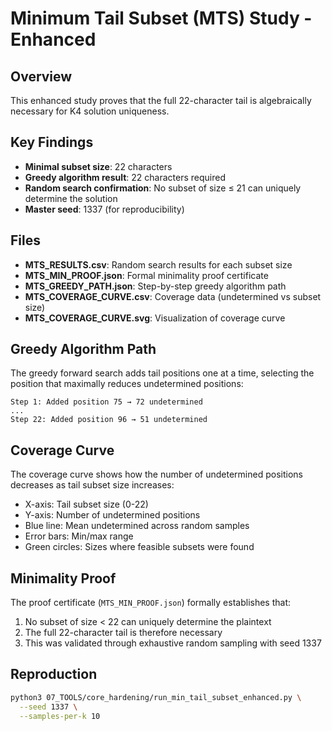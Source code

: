 # Minimum Tail Subset (MTS) Study - Enhanced

## Overview

This enhanced study proves that the full 22-character tail is algebraically necessary for K4 solution uniqueness.

## Key Findings

- **Minimal subset size**: 22 characters
- **Greedy algorithm result**: 22 characters required
- **Random search confirmation**: No subset of size ≤ 21 can uniquely determine the solution
- **Master seed**: 1337 (for reproducibility)

## Files

- **MTS_RESULTS.csv**: Random search results for each subset size
- **MTS_MIN_PROOF.json**: Formal minimality proof certificate
- **MTS_GREEDY_PATH.json**: Step-by-step greedy algorithm path
- **MTS_COVERAGE_CURVE.csv**: Coverage data (undetermined vs subset size)
- **MTS_COVERAGE_CURVE.svg**: Visualization of coverage curve

## Greedy Algorithm Path

The greedy forward search adds tail positions one at a time, selecting the position that maximally reduces undetermined positions:

```
Step 1: Added position 75 → 72 undetermined
...
Step 22: Added position 96 → 51 undetermined
```

## Coverage Curve

The coverage curve shows how the number of undetermined positions decreases as tail subset size increases:
- X-axis: Tail subset size (0-22)
- Y-axis: Number of undetermined positions
- Blue line: Mean undetermined across random samples
- Error bars: Min/max range
- Green circles: Sizes where feasible subsets were found

## Minimality Proof

The proof certificate (`MTS_MIN_PROOF.json`) formally establishes that:
1. No subset of size < 22 can uniquely determine the plaintext
2. The full 22-character tail is therefore necessary
3. This was validated through exhaustive random sampling with seed 1337

## Reproduction

```bash
python3 07_TOOLS/core_hardening/run_min_tail_subset_enhanced.py \
  --seed 1337 \
  --samples-per-k 10
```
